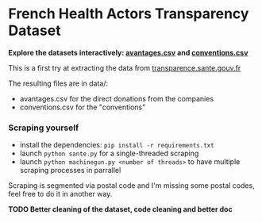 # French Health Actors Transparency Dataset

**Explore the datasets interactively: [avantages.csv](https://www.google.com/fusiontables/data?docid=11BJThx1meiBhbToJB80QJOc2phX-Hot9gX6qFhj1) and [conventions.csv](https://www.google.com/fusiontables/data?docid=1Sob9ToXKtZwlDcEvXLKevA2y3hLeKn330jrNZKIY)**

This is a first try at extracting the data from [transparence.sante.gouv.fr](http://transparence.sante.gouv.fr)

The resulting files are in data/:

- avantages.csv for the direct donations from the companies
- conventions.csv for the "conventions"

### Scraping yourself

- install the dependencies: `pip install -r requirements.txt`
- launch `python sante.py` for a single-threaded scraping
- launch `python machinegun.py <number of threads>` to have multiple scraping processes in parrallel

Scraping is segmented via postal code and I'm missing some postal codes, feel free to do it in another way.


**TODO Better cleaning of the dataset, code cleaning and better doc**

